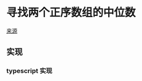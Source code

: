 # 寻找两个正序数组的中位数
[来源](https://leetcode.cn/problems/median-of-two-sorted-arrays/)

## 实现

### typescript 实现
```typescript

```
